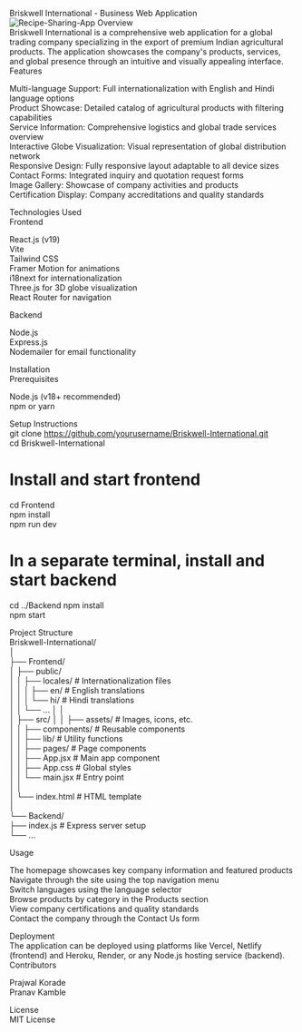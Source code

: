 Briskwell International - Business Web Application  
![Recipe-Sharing-App](!Frontend/public/locales/image-ss.png) 
Overview  
Briskwell International is a comprehensive web application for a global trading company specializing in the export of premium Indian agricultural products. The application showcases the company's products, services, and global presence through an intuitive and visually appealing interface.
Features  
  
Multi-language Support: Full internationalization with English and Hindi language options  
Product Showcase: Detailed catalog of agricultural products with filtering capabilities  
Service Information: Comprehensive logistics and global trade services overview  
Interactive Globe Visualization: Visual representation of global distribution network  
Responsive Design: Fully responsive layout adaptable to all device sizes  
Contact Forms: Integrated inquiry and quotation request forms  
Image Gallery: Showcase of company activities and products  
Certification Display: Company accreditations and quality standards  
  
Technologies Used  
Frontend  
  
React.js (v19)  
Vite  
Tailwind CSS  
Framer Motion for animations  
i18next for internationalization  
Three.js for 3D globe visualization  
React Router for navigation  
  
Backend  
  
Node.js  
Express.js  
Nodemailer for email functionality  
  
Installation  
Prerequisites  

Node.js (v18+ recommended)  
npm or yarn  

Setup Instructions  
git clone https://github.com/yourusername/Briskwell-International.git  
cd Briskwell-International  

# Install and start frontend  
cd Frontend  
npm install  
npm run dev  

# In a separate terminal, install and start backend  
cd ../Backend 
npm install  
npm start  
  
Project Structure  
Briskwell-International/  
│  
├── Frontend/  
│   ├── public/  
│   │   ├── locales/        # Internationalization files  
│   │   │   ├── en/         # English translations  
│   │   │   └── hi/         # Hindi translations  
│   │   └── ... 
│   │  
│   ├── src/ 
│   │   ├── assets/         # Images, icons, etc.  
│   │   ├── components/     # Reusable components  
│   │   ├── lib/            # Utility functions  
│   │   ├── pages/          # Page components    
│   │   ├── App.jsx         # Main app component    
│   │   ├── App.css         # Global styles  
│   │   └── main.jsx        # Entry point  
│   │  
│   └── index.html          # HTML template  
│  
└── Backend/  
    ├── index.js            # Express server setup  
    └── ...  
  
  
Usage  
  
The homepage showcases key company information and featured products   
Navigate through the site using the top navigation menu  
Switch languages using the language selector  
Browse products by category in the Products section  
View company certifications and quality standards  
Contact the company through the Contact Us form  
  
Deployment  
The application can be deployed using platforms like Vercel, Netlify (frontend) and Heroku, Render, or any Node.js hosting service (backend).  
Contributors  
  
Prajwal Korade  
Pranav Kamble  

License  
MIT License  
